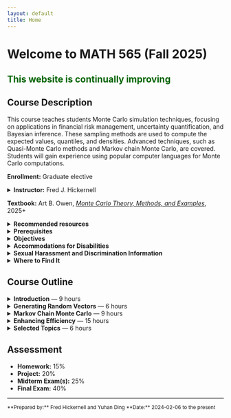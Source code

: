 ```yaml
---
layout: default
title: Home
---
```


# Welcome to MATH 565 (Fall 2025)

## <span style="color: darkgreen;">This website is continually improving </span>

## Course Description 
This course teaches students Monte Carlo simulation techniques, focusing on applications in financial risk management, uncertainty quantification, and Bayesian inference. These sampling methods are used to compute the expected values, quantiles, and densities. Advanced techniques, such as Quasi-Monte Carlo methods and Markov chain Monte Carlo, are covered. Students will gain experience using popular computer languages for Monte Carlo computations.

**Enrollment:** Graduate elective  

<details markdown="1">
<summary><strong>Instructor:</strong> Fred J. Hickernell</summary>

<a href="{{ '/assets/images/FredHickernell.jpeg' | relative_url }}">
  <img src="{{ '/assets/images/FredHickernell.jpeg' | relative_url }}"
       alt="Fred J. Hickernell"
       width="200"
       style="float:right; margin-left:10px; margin-bottom:6px;">
</a>

* _Office:_ RE 208  
* _Office hours:_ TBD  
* _Phone:_ 312-567-8983  
* _Email:_ [hickernell@illinoistech.edu](mailto:hickernell@illinoistech.edu)  
* [_Website_](https://www.iit.edu/directory/people/fred-hickernell)  
* [_LinkedIn_](https://www.linkedin.com/in/fjhickernell/)  
* [_Google Scholar_](https://scholar.google.com/citations?user=dJbMJG8AAAAJ&hl=en)  

* _Brief bio:_ Fred J. Hickernell is professor of applied mathematics. His research focuses on increasing the efficiency of computer simulations and determining justifiable stopping criteria for simulation. A major area of interest is Monte Carlo methods. 

  Hickernell’s research has been funded by the National Science Foundation and the Department of Energy. He is a Fellow of the Institute of Mathematical Statistics. In 2016, he received the Joseph F. Traub Prize for Achievement in Information-Based Complexity. He has served on the editorial boards of the Journal of Complexity, Mathematics of Computation, and the SIAM Journal on Numerical Analysis.

  Hickernell received his Ph.D. in mathematics from MIT and his B.A. in mathematics and physics from Pomona College. He came to Illinois Tech in 2005 as department chair and has also served as vice provost for research.  Before coming to Illinois Tech, Hickernell was a professor in mathematics at Hong Kong Baptist University and assistant professor of mathematics at the University of Southern California. 
  
  Hickernell speaks Cantonese and enjoys Chinese food. He is married with adult children.  His most important identity is a disciple of Jesus.

</details>

**Textbook:** Art B. Owen, [*Monte Carlo Theory, Methods, and Examples*](https://artowen.su.domains/mc/), 2025+  

<details markdown="1">
<summary><strong>Recommended resources</strong></summary>
* [VS Code](https://code.visualstudio.com)
* [Jupyter](https://docs.jupyter.org/en/latest/)
* [Github](https://github.com)
* [MATLAB](https://www.mathworks.com)
* [LaTeX](https://www.latex-project.org/get/)
* [Overleaf](https://www.overleaf.com)
* [qmcpy](https://qmcpy.org)
* [Course Repository](https://github.com/QMCSoftware/MATH565Fall2025)
</details>

<details markdown="1">
<summary><strong>Prerequisites</strong></summary>
* A calculus-based probability course, such as MATH 474 or MATH 475  
* Facility in numerical programming

</details>


<details markdown="1">
<summary><strong>Objectives</strong></summary>
By the end of this course, students will be able to:
- Understand the basics of Monte Carlo and Quasi-Monte Carlo Methods.
- Understand the basics of Markov chain Monte Carlo (MCMC).
- Understand how these methods are used for computations.
- Assess the performance of Monte Carlo methods and improve their effectiveness.
- Understand basic implementation issues in performing Monte Carlo calculations.
</details>

<details markdown="1">
<summary><strong>Accommodations for Disabilities</strong></summary>
Reasonable accommodations will be made for students with documented disabilities. In order to receive accommodations, students must obtain a letter of accommodation from the Center for Disability Resources and make an appointment to speak with me, Fred Hickernell, as soon as possible. The Center for Disability Resources (CDR) is located in 3424 S. State St., room 1C3-2 (on the first floor), telephone 312-567-5744 or [disabilities@illinoistech.edu](mailto: disabilities@illinoistech.edu). 
</details>

<details markdown="1">
<summary><strong>Sexual Harassment and Discrimination Information</strong></summary>
Illinois Tech prohibits all sexual harassment, sexual misconduct, and gender discrimination by any member of our community. This includes harassment among students, staff, or faculty. Sexual harassment of a student by a faculty member or sexual harassment of an employee by a supervisor is particularly serious. Such conduct may easily create an intimidating, hostile, or offensive environment.
Illinois Tech encourages anyone experiencing sexual harassment or sexual misconduct to speak with the Office of Title IX Compliance for information on support options and the resolution process. 
You can report sexual harassment electronically at [iit.edu/incidentreport](https://iit.edu/incidentreport), which may be completed anonymously. You may additionally report by contacting the Title IX Coordinator, Virginia Foster at [foster@illinoistech.edu](mailto: foster@illinoistech.edu).
For confidential support, you may reach Illinois Tech’s Confidential Advisor at (773) 907-1062. You can also contact a licensed practitioner in Illinois Tech’s Student Health and Wellness Center at [student.health@illinoistech.edu](mailto: student.health@illinoistech.edu) or (312)567-7550.

For a comprehensive list of resources regarding counseling services, medical assistance, legal assistance and visa and immigration services, you can visit the Office of Title IX Compliance website at [www.iit.edu/title-ix/resources](https://www.iit.edu/title-ix/resources).

</details>

<details markdown="1">
<summary><strong>Where to Find It</strong></summary>

| **Course Website**                                   | **Canvas Website**                                   |
| ---------------------------------------------------- | ---------------------------------------------------- |
| [Syllabus](./syllabus.html)                          | [Syllabus on Canvas](https://canvas.institution.edu/courses/1234/pages/syllabus) |
| [Schedule](./schedule.html)                          | [Modules](https://canvas.institution.edu/courses/1234/modules) |
| [Lecture Notes](./lectures.html)                     | [Assignments](https://canvas.institution.edu/courses/1234/assignments) |
| [Resources](./resources.html)                        | [Grades](https://canvas.institution.edu/courses/1234/grades) |
| [Announcements](./announcements.html)                | [Announcements on Canvas](https://canvas.institution.edu/courses/1234/announcements) |

</details>

## Course Outline

<details markdown="1">
<summary><strong>Introduction</strong> — 9 hours</summary>

- What is a Monte Carlo method?
- Point and interval estimators
- Monte Carlo for numerical integration
- Monte Carlo for option pricing

</details>

<details markdown="1">
<summary><strong>Generating Random Vectors</strong> — 6 hours</summary>

- Pseudo-random numbers
- Random vectors with different distributions

</details>

<details markdown="1">
<summary><strong>Markov Chain Monte Carlo</strong> — 9 hours</summary>

- Markov chains
- Metropolis-Hastings
- Gibbs sampler
- Convergence diagnostics
- Error estimation

</details>

<details markdown="1">
<summary><strong>Enhancing Efficiency</strong> — 15 hours</summary>

- Control variates
- Importance sampling
- Antithetic variates
- Stratified sampling and Latin hypercube
- Quasi-Monte Carlo sampling

</details>

<details markdown="1">
<summary><strong>Selected Topics</strong> — 6 hours</summary>

- *(TBA)*

</details>


## Assessment
- **Homework:** 15%  
- **Project:** 20%  
- **Midterm Exam(s):** 25%  
- **Final Exam:** 40%  

---

<small>
**Prepared by:** Fred Hickernell and Yuhan Ding  
**Date:** 2024-02-06 to the present
</small>